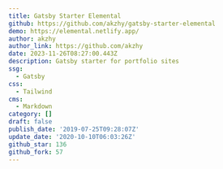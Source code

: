 ```yaml
---
title: Gatsby Starter Elemental
github: https://github.com/akzhy/gatsby-starter-elemental
demo: https://elemental.netlify.app/
author: akzhy
author_link: https://github.com/akzhy
date: 2023-11-26T08:27:00.443Z
description: Gatsby starter for portfolio sites
ssg:
  - Gatsby
css:
  - Tailwind
cms:
  - Markdown
category: []
draft: false
publish_date: '2019-07-25T09:28:07Z'
update_date: '2020-10-10T06:03:26Z'
github_star: 136
github_fork: 57
---
```

